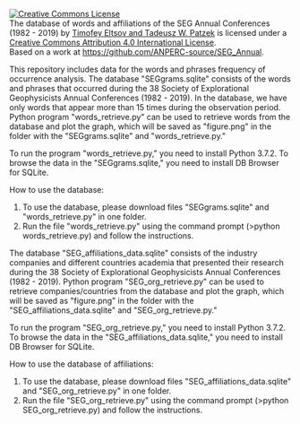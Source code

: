 <a rel="license" href="http://creativecommons.org/licenses/by/4.0/"><img alt="Creative Commons License" style="border-width:0" src="https://i.creativecommons.org/l/by/4.0/88x31.png" /></a><br /><span xmlns:dct="http://purl.org/dc/terms/" property="dct:title">The database of words and affiliations of the SEG Annual Conferences (1982 - 2019)</span> by <a xmlns:cc="http://creativecommons.org/ns#" href="https://github.com/ANPERC-source/SEG_Annual" property="cc:attributionName" rel="cc:attributionURL">Timofey Eltsov and Tadeusz W. Patzek</a> is licensed under a <a rel="license" href="http://creativecommons.org/licenses/by/4.0/">Creative Commons Attribution 4.0 International License</a>.<br />Based on a work at <a xmlns:dct="http://purl.org/dc/terms/" href="https://github.com/ANPERC-source/SEG_Annual" rel="dct:source">https://github.com/ANPERC-source/SEG_Annual</a>.


This repository includes data for the words and phrases frequency of occurrence analysis. The database "SEGgrams.sqlite" consists of the words and phrases that occurred during the 38 Society of Explorational Geophysicists Annual Conferences (1982 - 2019). In the database, we have only words that appear more than 15 times during the observation period. Python program "words_retrieve.py" can be used to retrieve words from the database and plot the graph, which will be saved as "figure.png" in the folder with the "SEGgrams.sqlite" and "words_retrieve.py."

To run the program "words_retrieve.py," you need to install Python 3.7.2. To browse the data in the "SEGgrams.sqlite," you need to install DB Browser for SQLite.

How to use the database:
1.	To use the database, please download files "SEGgrams.sqlite" and "words_retrieve.py" in one folder.
2.	Run the file "words_retrieve.py" using the command prompt (>python words_retrieve.py) and follow the instructions.

The database "SEG_affiliations_data.sqlite" consists of the industry companies and different countries academia that presented their research during the 38 Society of Explorational Geophysicists Annual Conferences (1982 - 2019). Python program "SEG_org_retrieve.py" can be used to retrieve companies/countries from the database and plot the graph, which will be saved as "figure.png" in the folder with the "SEG_affiliations_data.sqlite" and "SEG_org_retrieve.py."

To run the program "SEG_org_retrieve.py," you need to install Python 3.7.2. To browse the data in the "SEG_affiliations_data.sqlite," you need to install DB Browser for SQLite.

How to use the database of affiliations:
1.	To use the database, please download files "SEG_affiliations_data.sqlite" and "SEG_org_retrieve.py" in one folder.
2.	Run the file "SEG_org_retrieve.py" using the command prompt (>python SEG_org_retrieve.py) and follow the instructions.
